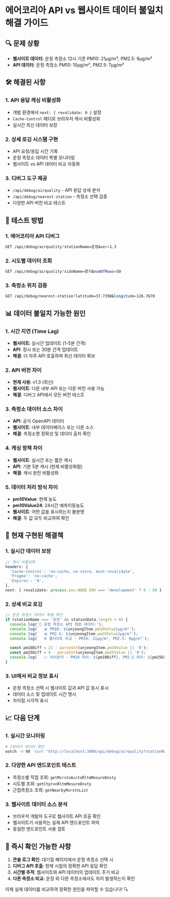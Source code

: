 # 에어코리아 API vs 웹사이트 데이터 불일치 해결 가이드

## 🔍 문제 상황
- **웹사이트 데이터**: 운정 측정소 12시 기준 PM10: 21μg/m³, PM2.5: 9μg/m³
- **API 데이터**: 운정 측정소 PM10: 10μg/m³, PM2.5: 7μg/m³

## 🛠️ 해결된 사항

### 1. API 응답 캐싱 비활성화
- 개발 환경에서 `next: { revalidate: 0 }` 설정
- `Cache-Control` 헤더로 브라우저 캐시 비활성화
- 실시간 최신 데이터 보장

### 2. 상세 로깅 시스템 구현
- API 요청/응답 시간 기록
- 운정 측정소 데이터 특별 모니터링
- 웹사이트 vs API 데이터 비교 자동화

### 3. 디버그 도구 제공
- `/api/debug/airquality` - API 응답 상세 분석
- `/api/debug/nearest-station` - 측정소 선택 검증
- 다양한 API 버전 비교 테스트

## 🧪 테스트 방법

### 1. 에어코리아 API 디버그
```bash
GET /api/debug/airquality?stationName=운정&ver=1.3
```

### 2. 시도별 데이터 조회
```bash
GET /api/debug/airquality?sidoName=경기&numOfRows=50
```

### 3. 측정소 위치 검증
```bash
GET /api/debug/nearest-station?latitude=37.7390&longitude=126.7670
```

## 📊 데이터 불일치 가능한 원인

### 1. 시간 지연 (Time Lag)
- **웹사이트**: 실시간 업데이트 (1-5분 간격)
- **API**: 정시 또는 30분 간격 업데이트
- **해결**: 더 자주 API 호출하여 최신 데이터 확보

### 2. API 버전 차이
- **현재 사용**: v1.3 (최신)
- **웹사이트**: 다른 내부 API 또는 다른 버전 사용 가능
- **해결**: 디버그 API에서 모든 버전 테스트

### 3. 측정소 데이터 소스 차이
- **API**: 공식 OpenAPI 데이터
- **웹사이트**: 내부 데이터베이스 또는 다른 소스
- **해결**: 측정소명 정확성 및 데이터 출처 확인

### 4. 캐싱 정책 차이
- **웹사이트**: 실시간 또는 짧은 캐시
- **API**: 기본 5분 캐시 (현재 비활성화됨)
- **해결**: 캐시 완전 비활성화

### 5. 데이터 처리 방식 차이
- **pm10Value**: 현재 농도
- **pm10Value24**: 24시간 예측이동농도
- **웹사이트**: 어떤 값을 표시하는지 불분명
- **해결**: 두 값 모두 비교하여 확인

## 🔧 현재 구현된 해결책

### 1. 실시간 데이터 보장
```typescript
// 캐시 비활성화
headers: {
  'Cache-Control': 'no-cache, no-store, must-revalidate',
  'Pragma': 'no-cache',
  'Expires': '0',
},
next: { revalidate: process.env.NODE_ENV === 'development' ? 0 : 60 }
```

### 2. 상세 비교 로깅
```typescript
// 운정 측정소 데이터 특별 확인
if (stationName === '운정' && stationData.length > 0) {
  console.log('🎯 운정 측정소 API 원본 데이터:');
  console.log(`  📊 PM10: ${unjeongItem.pm10Value}μg/m³`);
  console.log(`  📊 PM2.5: ${unjeongItem.pm25Value}μg/m³`);
  console.log(`  🌐 웹사이트 비교 - PM10: 21μg/m³, PM2.5: 9μg/m³`);
  
  const pm10Diff = 21 - parseInt(unjeongItem.pm10Value || '0');
  const pm25Diff = 9 - parseInt(unjeongItem.pm25Value || '0');
  console.log(`  📈 차이분석 - PM10 차이: ${pm10Diff}, PM2.5 차이: ${pm25Diff}`);
}
```

### 3. UI에서 비교 정보 표시
- 운정 측정소 선택 시 웹사이트 값과 API 값 동시 표시
- 데이터 소스 및 업데이트 시간 명시
- 차이점 시각적 표시

## 📈 다음 단계

### 1. 실시간 모니터링
```bash
# 1분마다 데이터 확인
watch -n 60 'curl "http://localhost:3000/api/debug/airquality?stationName=운정"'
```

### 2. 다양한 API 엔드포인트 테스트
- 측정소별 직접 조회: `getMsrstnAcctoRltmMesureDnsty`
- 시도별 조회: `getCtprvnRltmMesureDnsty`
- 근접측정소 조회: `getNearbyMsrstnList`

### 3. 웹사이트 데이터 소스 분석
- 브라우저 개발자 도구로 웹사이트 API 호출 확인
- 웹사이트가 사용하는 실제 API 엔드포인트 파악
- 동일한 엔드포인트 사용 검토

## 🚨 즉시 확인 가능한 사항

1. **콘솔 로그 확인**: 대기질 페이지에서 운정 측정소 선택 시
2. **디버그 API 호출**: 현재 시점의 정확한 API 응답 확인
3. **시간별 추적**: 웹사이트와 API 데이터의 업데이트 주기 비교
4. **다른 측정소 비교**: 운정 외 다른 측정소에서도 차이 발생하는지 확인

이제 실제 데이터를 비교하여 정확한 원인을 파악할 수 있습니다! 🔍
